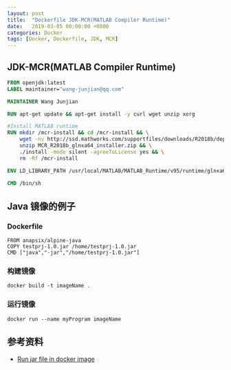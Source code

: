 ```yaml
---
layout: post
title:  "Dockerfile JDK-MCR(MATLAB Compiler Runtime)"
date:   2019-03-05 00:00:00 +0800
categories: Docker
tags: [Docker, Dockerfile, JDK, MCR]
---
```


## JDK-MCR(MATLAB Compiler Runtime)
```dockerfile
FROM openjdk:latest
LABEL maintainer="wang-junjian@qq.com"

MAINTAINER Wang Junjian

RUN apt-get update && apt-get install -y curl wget unzip xorg

#Install MATLAB runtime
RUN mkdir /mcr-install && cd /mcr-install && \
    wget -nv http://ssd.mathworks.com/supportfiles/downloads/R2018b/deployment_files/R2018b/installers/glnxa64/MCR_R2018b_glnxa64_installer.zip && \
    unzip MCR_R2018b_glnxa64_installer.zip && \
    ./install -mode silent -agreeToLicense yes && \
    rm -Rf /mcr-install

ENV LD_LIBRARY_PATH /usr/local/MATLAB/MATLAB_Runtime/v95/runtime/glnxa64:/usr/local/MATLAB/MATLAB_Runtime/v95/bin/glnxa64:/usr/local/MATLAB/MATLAB_Runtime/v95/sys/os/glnxa64:/usr/local/MATLAB/MATLAB_Runtime/v95/extern/bin/glnxa64

CMD /bin/sh
```

## Java 镜像的例子
### Dockerfile
```
FROM anapsix/alpine-java
COPY testprj-1.0.jar /home/testprj-1.0.jar
CMD ["java","-jar","/home/testprj-1.0.jar"]
```

### 构建镜像
```shell
docker build -t imageName .
```

### 运行镜像
```shell
docker run --name myProgram imageName
```


## 参考资料
* [Run jar file in docker image](https://stackoverflow.com/questions/35061746/run-jar-file-in-docker-image)
